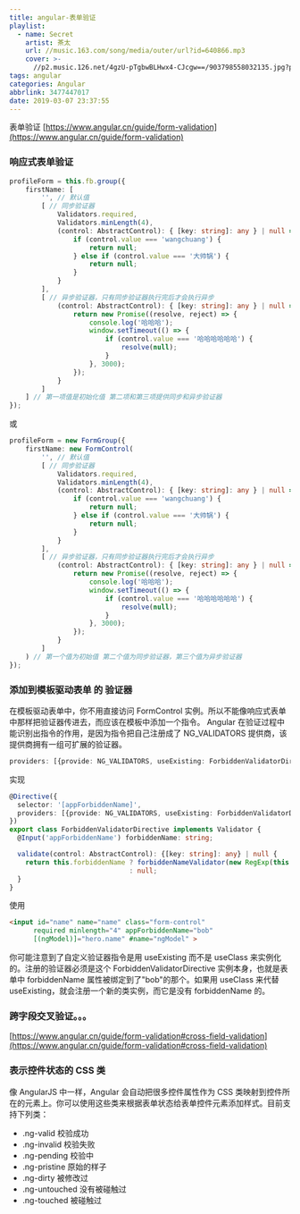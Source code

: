 ```yaml
---
title: angular-表单验证
playlist:
  - name: Secret
    artist: 茶太
    url: //music.163.com/song/media/outer/url?id=640866.mp3
    cover: >-
      //p2.music.126.net/4gzU-pTgbwBLHwx4-CJcgw==/903798558032135.jpg?param=90y90
tags: angular
categories: Angular
abbrlink: 3477447017
date: 2019-03-07 23:37:55
---
```


表单验证
[https://www.angular.cn/guide/form-validation](https://www.angular.cn/guide/form-validation)

<!-- more -->


### 响应式表单验证

```ts
profileForm = this.fb.group({
    firstName: [
        '', // 默认值
        [ // 同步验证器
            Validators.required,
            Validators.minLength(4),
            (control: AbstractControl): { [key: string]: any } | null => {
                if (control.value === 'wangchuang') {
                    return null;
                } else if (control.value === '大帅锅') {
                    return null;
                }
            }
        ],
        [ // 异步验证器，只有同步验证器执行完后才会执行异步
            (control: AbstractControl): { [key: string]: any } | null => {
                return new Promise((resolve, reject) => {
                    console.log('哈哈哈');
                    window.setTimeout(() => {
                        if (control.value === '哈哈哈哈哈哈') {
                            resolve(null);
                        }
                    }, 3000);
                });
            }
        ]
    ] // 第一项值是初始化值 第二项和第三项提供同步和异步验证器
});
```
或
```ts
profileForm = new FormGroup({
    firstName: new FormControl(
        '', // 默认值
        [ // 同步验证器
            Validators.required,
            Validators.minLength(4),
            (control: AbstractControl): { [key: string]: any } | null => {
                if (control.value === 'wangchuang') {
                    return null;
                } else if (control.value === '大帅锅') {
                    return null;
                }
            }
        ],
        [ // 异步验证器，只有同步验证器执行完后才会执行异步
            (control: AbstractControl): { [key: string]: any } | null => {
                return new Promise((resolve, reject) => {
                    console.log('哈哈哈');
                    window.setTimeout(() => {
                        if (control.value === '哈哈哈哈哈哈') {
                            resolve(null);
                        }
                    }, 3000);
                });
            }
        ]
    ) // 第一个值为初始值 第二个值为同步验证器，第三个值为异步验证器
});
```

### 添加到模板驱动表单 的 验证器
在模板驱动表单中，你不用直接访问 FormControl 实例。所以不能像响应式表单中那样把验证器传进去，而应该在模板中添加一个指令。
Angular 在验证过程中能识别出指令的作用，是因为指令把自己注册成了 NG_VALIDATORS 提供商，该提供商拥有一组可扩展的验证器。
```ts
providers: [{provide: NG_VALIDATORS, useExisting: ForbiddenValidatorDirective, multi: true}]
```
实现
```ts
@Directive({
  selector: '[appForbiddenName]',
  providers: [{provide: NG_VALIDATORS, useExisting: ForbiddenValidatorDirective, multi: true}]
})
export class ForbiddenValidatorDirective implements Validator {
  @Input('appForbiddenName') forbiddenName: string;

  validate(control: AbstractControl): {[key: string]: any} | null {
    return this.forbiddenName ? forbiddenNameValidator(new RegExp(this.forbiddenName, 'i'))(control)
                              : null;
  }
}
```
使用
```html
<input id="name" name="name" class="form-control"
      required minlength="4" appForbiddenName="bob"
      [(ngModel)]="hero.name" #name="ngModel" >
```
你可能注意到了自定义验证器指令是用 useExisting 而不是 useClass 来实例化的。注册的验证器必须是这个 ForbiddenValidatorDirective 实例本身，也就是表单中 forbiddenName 属性被绑定到了"bob"的那个。如果用 useClass 来代替 useExisting，就会注册一个新的类实例，而它是没有 forbiddenName 的。


### 跨字段交叉验证。。。
[https://www.angular.cn/guide/form-validation#cross-field-validation](https://www.angular.cn/guide/form-validation#cross-field-validation)


### 表示控件状态的 CSS 类
像 AngularJS 中一样，Angular 会自动把很多控件属性作为 CSS 类映射到控件所在的元素上。你可以使用这些类来根据表单状态给表单控件元素添加样式。目前支持下列类：

* .ng-valid 校验成功
* .ng-invalid 校验失败
* .ng-pending 校验中
* .ng-pristine 原始的样子
* .ng-dirty 被修改过
* .ng-untouched 没有被碰触过
* .ng-touched 被碰触过

